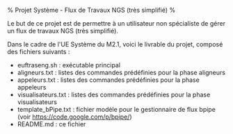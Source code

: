 % Projet Système - Flux de Travaux NGS (très simplifié)
%

Le but de ce projet est de permettre à un utilisateur non spécialiste de gérer un flux de travaux NGS (très simplifié).

Dans le cadre de l'UE Système du M2.1, voici le livrable du projet, composé des fichiers suivants :

* euftraseng.sh : exécutable principal
* aligneurs.txt : listes des commandes prédéfinies pour la phase aligneurs
* appeleurs.txt : listes des commandes prédéfinies pour la phase appeleurs
* visualisateurs.txt : listes des commandes prédéfinies pour la phase visualisateurs
* template_bPipe.txt : fichier modèle pour le gestionnaire de flux bpipe (voir https://code.google.com/p/bpipe/)
* README.md : ce fichier
